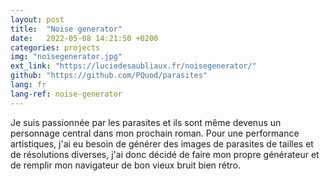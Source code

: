 ```yaml
---
layout: post
title:  "Noise generator"
date:   2022-05-08 14:21:50 +0200
categories: projects
img: "noisegenerator.jpg"
ext_link: "https://luciedesaubliaux.fr/noisegenerator/"
github: "https://github.com/PQuod/parasites"
lang: fr
lang-ref: noise-generator
---
```

Je suis passionnée par les parasites et ils sont même devenus un personnage central dans mon prochain roman. Pour une performance artistiques, j'ai eu besoin de générer des images de parasites de tailles et de résolutions diverses, j'ai donc décidé de faire mon propre générateur et de remplir mon navigateur de bon vieux bruit bien rétro.
